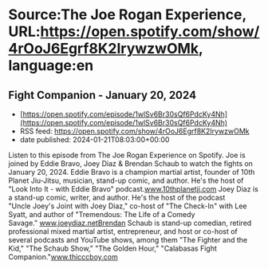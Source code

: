# Source:The Joe Rogan Experience, URL:https://open.spotify.com/show/4rOoJ6Egrf8K2IrywzwOMk, language:en

## Fight Companion - January 20, 2024
 - [https://open.spotify.com/episode/1wlSv6Br30sQf6PdcKy4Nh](https://open.spotify.com/episode/1wlSv6Br30sQf6PdcKy4Nh)
 - RSS feed: https://open.spotify.com/show/4rOoJ6Egrf8K2IrywzwOMk
 - date published: 2024-01-21T08:03:00+00:00

Listen to this episode from The Joe Rogan Experience on Spotify. Joe is joined by Eddie Bravo, Joey Diaz & Brendan Schaub to watch the fights on January 20, 2024. Eddie Bravo is a champion martial artist, founder of 10th Planet Jiu-Jitsu, musician, stand-up comic, and author. He's the host of "Look Into It - with Eddie Bravo" podcast.www.10thplanetjj.com Joey Diaz is a stand-up comic, writer, and author. He's the host of the podcast "Uncle Joey's Joint with Joey Diaz," co-host of "The Check-In" with Lee Syatt, and author of "Tremendous: The Life of a Comedy Savage." www.joeydiaz.netBrendan Schaub is stand-up comedian, retired professional mixed martial artist, entrepreneur, and host or co-host of several podcasts and YouTube shows, among them "The Fighter and the Kid," "The Schaub Show," "The Golden Hour," "Calabasas Fight Companion."www.thicccboy.com

